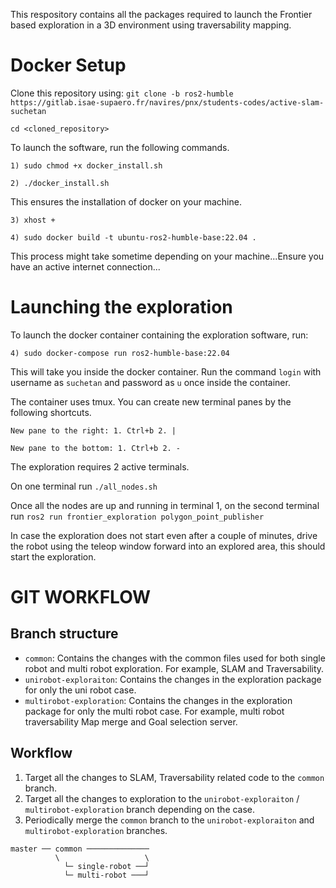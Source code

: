 This respository contains all the packages required to launch the Frontier based exploration in a 3D environment using traversability mapping.

# Docker Setup

Clone this repository using: ```git clone -b ros2-humble https://gitlab.isae-supaero.fr/navires/pnx/students-codes/active-slam-suchetan```

```cd <cloned_repository>```

To launch the software, run the following commands.

```1) sudo chmod +x docker_install.sh```

```2) ./docker_install.sh```

This ensures the installation of docker on your machine.

```3) xhost +```

```4) sudo docker build -t ubuntu-ros2-humble-base:22.04 .```

This process might take sometime depending on your machine...Ensure you have an active internet connection...


# Launching the exploration

To launch the docker container containing the exploration software, run:

```4) sudo docker-compose run ros2-humble-base:22.04```

This will take you inside the docker container. Run the command ```login``` with username as ```suchetan``` and password as ```u``` once inside the container.

The container uses tmux. You can create new terminal panes by the following shortcuts.

```New pane to the right: 1. Ctrl+b 2. |```

```New pane to the bottom: 1. Ctrl+b 2. -```

The exploration requires 2 active terminals.

On one terminal run ```./all_nodes.sh```

Once all the nodes are up and running in terminal 1, on the second terminal run ```ros2 run frontier_exploration polygon_point_publisher```

In case the exploration does not start even after a couple of minutes, drive the robot using the teleop window forward into an explored area, this should start the exploration.


# GIT WORKFLOW

## Branch structure
- `common`: Contains the changes with the common files used for both single robot and multi robot exploration. For example, SLAM and Traversability.
- `unirobot-exploraiton`: Contains the changes in the exploration package for only the uni robot case.
- `multirobot-exploration`: Contains the changes in the exploration package for only the multi robot case. For example, multi robot traversability Map merge and Goal selection server.

## Workflow
1. Target all the changes to SLAM, Traversability related code to the `common` branch.
2. Target all the changes to exploration to the `unirobot-exploraiton` / `multirobot-exploration` branch depending on the case.
3. Periodically merge the `common` branch to the `unirobot-exploraiton` and `multirobot-exploration` branches.

```plaintext
master ── common ──────────────
          \                   \
            └─ single-robot ──┘
            └─ multi-robot ───┘